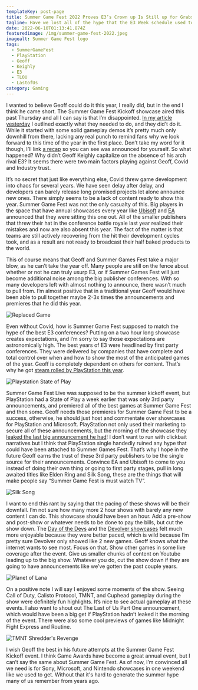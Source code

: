 ```yaml
---
templateKey: post-page
title: Summer Game Fest 2022 Proves E3’s Crown up Is Still up for Grabs
tagline: Have we lost all of the hype that the E3 Week schedule used to bring?
date: 2022-06-10T01:13:41.874Z
featuredimage: /img/summer-game-fest-2022.jpeg
imagealt: Summer Game Fest logo
tags:
  - SummerGameFest
  - PlayStation
  - Geoff
  - Keighly
  - E3
  - TLOU
  - LastofUs
category: Gaming
---
```

I wanted to believe Geoff could do it this year, I really did, but in the end I think he came short. The Summer Game Fest Kickoff showcase aired this past Thursday and all I can say is that I’m disappointed. [In my article yesterday](https://cantpause.com/articles/playstation%E2%80%99s-state-of-play-set-a-high-bar-for-not-e3-week/) I outlined exactly what they needed to do, and they did’t do it. While it started with some solid gameplay demos it’s pretty much only downhill from there, lacking any real punch to remind fans why we look forward to this time of the year in the first place. Don’t take my word for it though, I’ll link [a recap](https://www.destructoid.com/recap-everything-that-happened-at-summer-game-fest-2022/) so you can see was announced for yourself. So what happened? Why didn’t Geoff Keighly capitalize on the absence of his arch rival E3? It seems there were two main factors playing against Geoff, Covid and Industry trust.

It’s no secret that just like everything else, Covid threw game development into chaos for several years. We have seen delay after delay, and developers can barely release long promised projects let alone announce new ones. There simply seems to be a lack of content ready to show this year. Summer Game Fest was not the only casualty of this. Big players in the space that have annual showcases every year like [Ubisoft](https://www.vg247.com/ubisoft-e3-summer-2022-no-show) and [EA](https://www.ign.com/articles/ea-play-2022-canceled) announced that they were sitting this one out. All of the smaller publishers that threw their hat in the conference battle royale last year realized their mistakes and now are also absent this year. The fact of the matter is that teams are still actively recovering from the hit their development cycles took, and as a result are not ready to broadcast their half baked products to the world.

This of course means that Geoff and Summer Games Fest take a major blow, as he can’t take the year off. Many people are still on the fence about whether or not he can truly usurp E3, or if Summer Games Fest will just become additional noise among the big publisher conferences. With so many developers left with almost nothing to announce, there wasn’t much to pull from. I’m almost positive that in a traditional year Geoff would have been able to pull together maybe 2-3x times the announcements and premieres that he did this year.



![Replaced Game](/img/ss_41f681548de388a477a1f930fe3b3997a912098a.jpeg "Replaced Game")



Even without Covid, how is Summer Game Fest supposed to match the hype of the best E3 conferences? Putting on a two hour long showcase creates expectations, and I’m sorry to say those expectations are astronomically high. The best years of E3 were headlined by first party conferences. They were delivered by companies that have complete and total control over when and how to show the most of the anticipated games of the year. Geoff is completely dependent on others for content. That’s why he got [steam rolled by PlayStation this year](https://cantpause.com/articles/playstation%E2%80%99s-state-of-play-set-a-high-bar-for-not-e3-week/).



![Playstation State of Play](/img/state-of-play-june-22.jpeg "Playstation State of Play")



Summer Game Fest Live was supposed to be the summer kickoff event, but PlayStation had a State of Play a week earlier that was only 3rd party announcements, and premiered all of the best games at Summer Game Fest and then some. Geoff needs those premieres for Summer Game Fest to be a success, otherwise, he should just host and commentate over showcases for PlayStation and Microsoft. PlayStation not only used their marketing to secure all of these announcements, but the morning of the showcase they [leaked the last big announcement he had](https://www.ign.com/articles/last-of-us-ps5-remake-leaks-part-1-september-release-date)! I don’t want to run with clickbait narratives but I think that PlayStation single handedly ruined any hype that could have been attached to Summer Games Fest. That’s why I hope in the future Geoff earns the trust of these 3rd party publishers to be the single source for their announcements. Convince EA and Ubisoft to come to you instead of doing their own thing or going to first party stages, pull in long awaited titles like Elden Ring and Silk Song, these are the things that will make people say “Summer Game Fest is must watch TV”.



![Silk Song ](/img/fpkbja7bxmsagldz2tzwje.jpeg "Silk Song ")



I want to end this rant by saying that the pacing of these shows will be their downfall. I’m not sure how many more 2 hour shows with barely any new content I can do. This showcase should have been an hour. Add a pre-show and post-show or whatever needs to be done to pay the bills, but cut the show down. The [Day of the Devs](https://www.polygon.com/23160020/summer-game-fest-day-of-the-devs-double-fine-iam8bit) and the [Devolver showcases](https://www.ign.com/articles/devolver-summer-showcase-2022-everything-announced-revealed) felt much more enjoyable because they were better paced, which is wild because I’m pretty sure Devolver only showed like 2 new games. Geoff knows what the internet wants to see most. Focus on that. Show other games in some live coverage after the event. Give us smaller chunks of content on Youtube leading up to the big show. Whatever you do, cut the show down if they are going to have announcements like we’ve gotten the past couple years.



![Planet of Lana](/img/share_image.jpeg "Planet of Lana")



On a positive note I will say I enjoyed some moments of the show. Seeing Call of Duty, Calisto Protocol, TMNT, and Cuphead gameplay during the show were definitely fun highlights. It’s nice to see actual gameplay at these events. I also want to shout out The Last of Us Part One announcement, which would have been a big get if PlayStation hadn’t leaked it the morning of the event. There were also some cool previews of games like Midnight Fight Express and Routine.



![TMNT Shredder's Revenge](/img/teenage-mutant-ninja-turtles-shredders-revenge-image.jpeg "TMNT Shredder's Revenge")



I wish Geoff the best in his future attempts at the Summer Game Fest Kickoff event. I think Game Awards have become a great annual event, but I can’t say the same about Summer Game Fest. As of now, I’m convinced all we need is for Sony, Microsoft, and Nintendo showcases in one weekend like we used to get. Without that it's hard to generate the summer hype many of us remember from years ago.